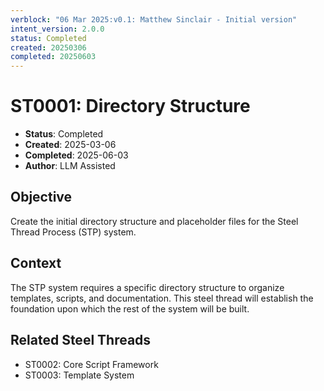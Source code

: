 ```yaml
---
verblock: "06 Mar 2025:v0.1: Matthew Sinclair - Initial version"
intent_version: 2.0.0
status: Completed
created: 20250306
completed: 20250603
---
```

# ST0001: Directory Structure

- **Status**: Completed
- **Created**: 2025-03-06
- **Completed**: 2025-06-03
- **Author**: LLM Assisted

## Objective

Create the initial directory structure and placeholder files for the Steel Thread Process (STP) system.

## Context

The STP system requires a specific directory structure to organize templates, scripts, and documentation. This steel thread will establish the foundation upon which the rest of the system will be built.

## Related Steel Threads

- ST0002: Core Script Framework
- ST0003: Template System
